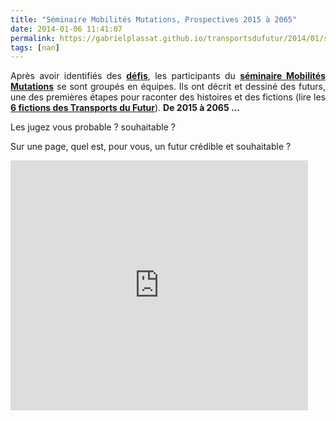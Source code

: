 ```yaml
---
title: "Séminaire Mobilités Mutations, Prospectives 2015 à 2065"
date: 2014-01-06 11:41:07
permalink: https://gabrielplassat.github.io/transportsdufutur/2014/01/seminaire-mobilites-mutations-prospectives-2015-a-2065.html
tags: [nan]
---
```


<p style="text-align: justify;">Après avoir identifiés des <a href="https://gabrielplassat.github.io/transportsdufutur/2013/12/mur-des-defis.html" target="_blank"><strong>défis</strong></a>, les participants du <a href="https://gabrielplassat.github.io/transportsdufutur/2013/12/tweet-feed-back-du-seminaire-mobilites-mutations.html" target="_blank"><strong>séminaire Mobilités Mutations</strong></a> se sont groupés en équipes. Ils ont décrit et dessiné des futurs, une des premières étapes pour raconter des histoires et des fictions (lire les <a href="https://gabrielplassat.github.io/transportsdufutur/les-fictions-comme-accelerateur-creatif" target="_blank"><strong>6 fictions des Transports du Futur</strong></a>). <strong>De 2015 à 2065 ... </strong></p> <p style="text-align: justify;">Les jugez vous probable ? souhaitable ?</p> <p style="text-align: justify;">Sur une page, quel est, pour vous, un futur crédible et souhaitable ?</p> <p><iframe frameborder="0" height="400" marginheight="0" marginwidth="0" scrolling="no" src="http://www.slideshare.net/slideshow/embed_code/29725485" width="476"></iframe></p>
